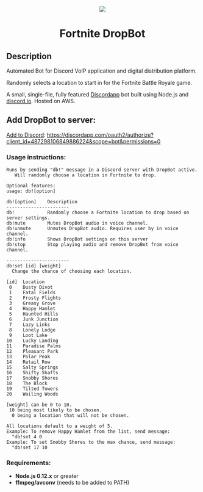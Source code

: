 
<p align="center"><img src="https://cdn.discordapp.com/avatars/487298106849886224/11a7eff4af1922c251ccb371599c14a2.png"></p>
<h1 align="center">Fortnite DropBot</h1>

## Description
Automated Bot for Discord VoIP application and digital distribution platform. 

Randomly selects a location to start in for the Fortnite Battle Royale game.

A small, single-file, fully featured [Discordapp](https://discordapp.com) bot built using Node.js and [discord.io](https://github.com/izy521/discord.io).
Hosted on AWS.

## Add DropBot to server:



[Add to Discord](https://discordapp.com/oauth2/authorize?client_id=487298106849886224&scope=bot&permissions=0):
https://discordapp.com/oauth2/authorize?client_id=487298106849886224&scope=bot&permissions=0

### Usage instructions:
```
Runs by sending "db!" message in a Discord server with DropBot active.
   Will randomly choose a location in Fortnite to drop.

Optional features:
usage: db![option]

db![option]    Description
-----------------------
db!            Randomly choose a Fortnite location to drop based on server settings.
db!mute        Mutes DropBot audio in voice channel.
db!unmute      Unmutes DropBot audio. Requires user by in voice channel.
db!info        Shows DropBot settings on this server
db!stop        Stop playing audio and remove DropBot from voice channel.

-----------------------
db!set [id] [weight]
  Change the chance of choosing each location.

[id]  Location
 0    Dusty Divot
 1    Fatal Fields
 2    Frosty Flights
 3    Greasy Grove
 4    Happy Hamlet
 5    Haunted Hills
 6    Junk Junction
 7    Lazy Links
 8    Lonely Lodge
 9    Loot Lake
10    Lucky Landing
11    Paradise Palms
12    Pleasant Park
13    Polar Peak
14    Retail Row
15    Salty Springs
16    Shifty Shafts
17    Snobby Shores
18    The Block
19    Tilted Towers
20    Wailing Woods

[weight] can be 0 to 10.
 10 being most likely to be chosen.
  0 being a location that will not be chosen.

All locations default to a weight of 5.
Example: To remove Happy Hamlet from the list, send message:
  "db!set 4 0
Example: To set Snobby Shores to the max chance, send message:
  "db!set 17 10
  ```

### Requirements:
* **Node.js 0.12.x** or greater
* **ffmpeg/avconv** (needs to be added to PATH)
